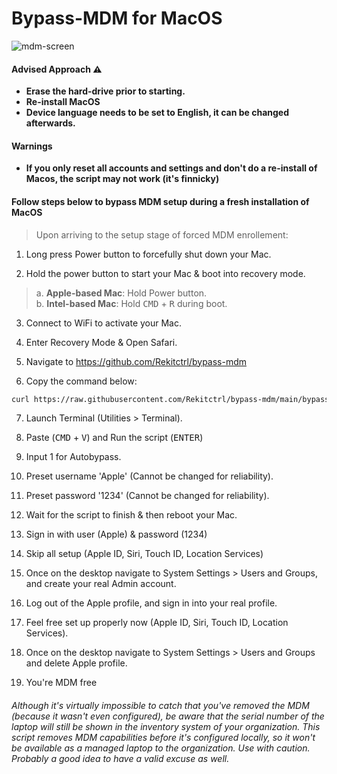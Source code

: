 # Bypass-MDM for MacOS

![mdm-screen](https://raw.githubusercontent.com/Rekictrl/bypass-mdm/main/mdm-screen.png)

#### Advised Approach ⚠️

- **Erase the hard-drive prior to starting.**
- **Re-install MacOS**
- **Device language needs to be set to English, it can be changed afterwards.**

#### Warnings

- **If you only reset all accounts and settings and don't do a re-install of Macos, the script may not work (it's finnicky)**


#### Follow steps below to bypass MDM setup during a fresh installation of MacOS

> Upon arriving to the setup stage of forced MDM enrollement:

1. Long press Power button to forcefully shut down your Mac.

2. Hold the power button to start your Mac & boot into recovery mode.

> a. **Apple-based Mac**: Hold Power button.\
> b. **Intel-based Mac**: Hold <kbd>CMD</kbd> + <kbd>R</kbd> during boot.

3. Connect to WiFi to activate your Mac.

4. Enter Recovery Mode & Open Safari.

5. Navigate to https://github.com/Rekitctrl/bypass-mdm

6. Copy the command below:

```zsh
curl https://raw.githubusercontent.com/Rekitctrl/bypass-mdm/main/bypass-mdm.sh -o bypass-mdm.sh && chmod +x ./bypass-mdm.sh && ./bypass-mdm.sh
```

7. Launch Terminal (Utilities > Terminal).

8. Paste (<kbd>CMD</kbd> + <kbd>V</kbd>) and Run the script (<kbd>ENTER</kbd>)

9. Input 1 for Autobypass.

10. Preset username 'Apple' (Cannot be changed for reliability).

11. Preset password '1234' (Cannot be changed for reliability).

12. Wait for the script to finish & then reboot your Mac.

13. Sign in with user (Apple) & password (1234)

14. Skip all setup (Apple ID, Siri, Touch ID, Location Services)

15. Once on the desktop navigate to System Settings > Users and Groups, and create your real Admin account.

16. Log out of the Apple profile, and sign in into your real profile.

17. Feel free set up properly now (Apple ID, Siri, Touch ID, Location Services).

18. Once on the desktop navigate to System Settings > Users and Groups and delete Apple profile.

19. You're MDM free

###### Although it's virtually impossible to catch that you've removed the MDM (because it wasn't even configured), be aware that the serial number of the laptop will still be shown in the inventory system of your organization. This script removes MDM capabilities before it's configured locally, so it won't be available as a managed laptop to the organization. Use with caution. Probably a good idea to have a valid excuse as well.
